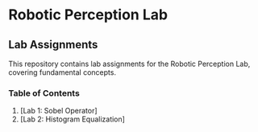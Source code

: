 # Robotic Perception Lab

## Lab Assignments

This repository contains lab assignments for the Robotic Perception Lab, covering fundamental concepts.

### Table of Contents
1. [Lab 1: Sobel Operator]
2. [Lab 2: Histogram Equalization]

